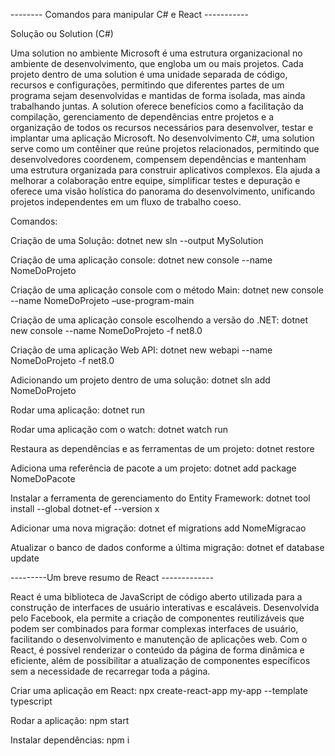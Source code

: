 -------- Comandos para manipular C# e React -----------


Solução ou Solution (C#)

Uma solution no ambiente Microsoft é uma estrutura organizacional no ambiente de desenvolvimento, que engloba um ou mais projetos. Cada projeto dentro de uma solution é uma unidade separada de código, recursos e configurações, permitindo que diferentes partes de um programa sejam desenvolvidas e mantidas de forma isolada, mas ainda trabalhando juntas. A solution oferece benefícios como a facilitação da compilação, gerenciamento de dependências entre projetos e a organização de todos os recursos necessários para desenvolver, testar e implantar uma aplicação Microsoft.
No desenvolvimento C#, uma solution serve como um contêiner que reúne projetos relacionados, permitindo que desenvolvedores coordenem, compensem dependências e mantenham uma estrutura organizada para construir aplicativos complexos. Ela ajuda a melhorar a colaboração entre equipe, simplificar testes e depuração e oferece uma visão holística do panorama do desenvolvimento, unificando projetos independentes em um fluxo de trabalho coeso.

Comandos:

Criação de uma Solução: 
dotnet new sln --output MySolution

Criação de uma aplicação console: 
dotnet new console --name NomeDoProjeto

Criação de uma aplicação console com o método Main: 
dotnet new console --name NomeDoProjeto –use-program-main

Criação de uma aplicação console escolhendo a versão do .NET: 
dotnet new console --name NomeDoProjeto -f net8.0

Criação de uma aplicação Web API: 
dotnet new webapi --name NomeDoProjeto -f net8.0

Adicionando um projeto dentro de uma solução: 
dotnet sln add NomeDoProjeto

Rodar uma aplicação: 
dotnet run

Rodar uma aplicação com o watch: 
dotnet watch run

Restaura as dependências e as ferramentas de um projeto: 
dotnet restore

Adiciona uma referência de pacote a um projeto:
dotnet add package NomeDoPacote

Instalar a ferramenta de gerenciamento do Entity Framework: 
dotnet tool install --global dotnet-ef --version x

Adicionar uma nova migração: 
dotnet ef migrations add NomeMigracao

Atualizar o banco de dados conforme a última migração: 
dotnet ef database update


---------Um breve resumo de React -------------

React é uma biblioteca de JavaScript de código aberto utilizada para a construção de interfaces de usuário interativas e escaláveis. Desenvolvida pelo Facebook, ela permite a criação de componentes reutilizáveis que podem ser combinados para formar complexas interfaces de usuário, facilitando o desenvolvimento e manutenção de aplicações web. Com o React, é possível renderizar o conteúdo da página de forma dinâmica e eficiente, além de possibilitar a atualização de componentes específicos sem a necessidade de recarregar toda a página. 

	
Criar uma aplicação em React: 
npx create-react-app my-app --template typescript

Rodar a aplicação: 
npm start

Instalar dependências: 
npm i



